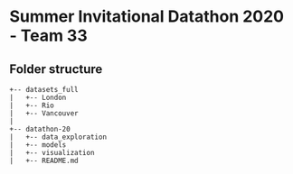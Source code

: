 # Summer Invitational Datathon 2020 - Team 33

## Folder structure
```
+-- datasets_full
|   +-- London
|   +-- Rio
|   +-- Vancouver
|
+-- datathon-20
|   +-- data_exploration
|   +-- models
|   +-- visualization
|   +-- README.md
```
